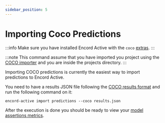 ```yaml
---
sidebar_position: 5
---
```


# Importing Coco Predictions

:::info
Make sure you have installed Encord Active with the `coco` [extras](/installation#coco-extras).
:::

:::note
This command assume that you have imported you project using the [COCO importer](/cli/import-coco-project) and you are inside the projects directory.
:::

Importing COCO predictions is currently the easiest way to import predictions to Encord Active.

You need to have a results JSON file following the [COCO results format](https://cocodataset.org/#format-results) and run the following command on it:

```shell
encord-active import predictions --coco results.json
```

After the execution is done you should be ready to view your [model assertions metrics](/category/model-assertions).
